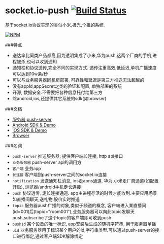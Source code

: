 socket.io-push [![Build Status](https://travis-ci.org/xuduo/socket.io-push.svg?branch=master)](https://travis-ci.org/xuduo/socket.io-push)
=======================
基于socket.io协议实现的类似小米,极光,个推的系统.


[![NPM](https://nodei.co/npm/socket.io-push.png?compact=true)](https://npmjs.org/package/socket.io-push)


###特点
* 送达率比同类产品都高,因为透明集成了小米,华为push,这两个厂商的手机,进程被杀,也可以收到通知
* 通知栏和协议透传,完全不同的实现方式. 透传注重高效,低延迟,单机广播速度可以达到10w条/秒
* 可以与业务服务器同机房部署, 可靠性和延迟是第三方推送无法超越的
* 没有appId,appSecret之类的验证和配置, 单独部署的系统
* 开源, 数据安全.不需要把各种信息托付给第三方
* 除android,ios,还提供其它系统的sdk(如browser)

###文档
* [服务器 push-server](push-server)
* [Android SDK & Demo](android-demo)
* [IOS SDK & Demo](ios-demo)
* [Browser](push-server/lib/client)

###名词
* `push-server` 推送服务器, 提供客户端长连接, http api接口
* `业务服务器` push-server api的调用方
* `客户端` 业务app
* `长连接` 客户端到push-server之间的socket.io连接
* `notification` 发送通知栏消息, ios走apns通道, 华为,小米走厂商通道(如配置开启), 浏览器/android手机走长连接
* `push` 协议透传, 走长连接通道. app主进程存活的时候才能收到.主要应用场景如直播间聊天,送礼物,股价实时推送
* `topic` 服务器push广播的对象,类似于频道的概念, 客户端进入某直播间(id=001)后(topic="room001"),业务服务器可以向此topic发聊天push,subscribe了这个topic的客户端即可收到push
* `pushId` 某个设备的唯一标识, app安装后生成的随机字符串, 用于服务器单播
* `uid` 业务服务器用于标识某个用户的id,字符串类型.可以通过push-server的接口进行绑定,通过客户端SDK解除绑定
